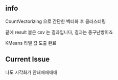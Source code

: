 ## info
  CountVectorizing 으로 간단한 벡터화 후 클러스터링
  
  끝에 result 붙은 csv 는 결과입니다, 결과는 중구난방이죠
  
  KMeans 라벨 값 도출 완료
## Current Issue
나도 시각화가 안돼애애애애



